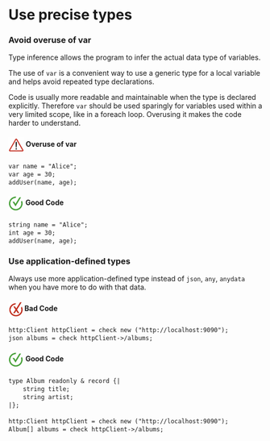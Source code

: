 # Use precise types

<h3>Avoid overuse of var</h3>

Type inference allows the program to infer the actual data type of variables.

The use of `var` is a convenient way to use a generic type for a local variable and helps avoid repeated type declarations.

Code is usually more readable and maintainable when the type is declared explicitly. Therefore `var` should be used sparingly for variables used within a very limited scope, like in a foreach loop. Overusing it makes the code harder to understand.

<h4><img align="center" height="30" src="../img/alert.png"> Overuse of var</h4>

```bal
var name = "Alice";
var age = 30;
addUser(name, age);
```

<h4><img align="center" height="30" src="../img/GoodCode.png"> Good Code</h4>

```bal
string name = "Alice";
int age = 30;
addUser(name, age);
```

<h3>Use application-defined types</h3>

Always use more application-defined type instead of `json`, `any`, `anydata` when you have more to do with that data.

<h4><img align="center" height="30" src="../img/BadCode.png"> Bad Code</h4>

```bal
http:Client httpClient = check new ("http://localhost:9090");
json albums = check httpClient->/albums;
```

<h4><img align="center" height="30" src="../img/GoodCode.png"> Good Code</h4>

```bal
type Album readonly & record {|
    string title;
    string artist;
|};

http:Client httpClient = check new ("http://localhost:9090");
Album[] albums = check httpClient->/albums;

```